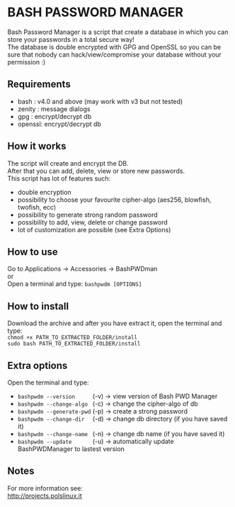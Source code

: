 BASH PASSWORD MANAGER
=====================

Bash Password Manager is a script that create a database in which you can store your passwords in a total secure way!<br>
The database is double encrypted with GPG and OpenSSL so you can be sure that nobody can hack/view/compromise your database without your permission :)

Requirements
------------

* bash   : v4.0 and above (may work with v3 but not tested)
* zenity : message dialogs
* gpg    : encrypt/decrypt db
* openssl: encrypt/decrypt db

How it works
------------

The script will create and encrypt the DB.<br> 
After that you can add, delete, view or store new passwords.<br>
This script has lot of features such:<br>

- double encryption
- possibility to choose your favourite cipher-algo (aes256, blowfish, twofish, ecc)
- possibility to generate strong random password
- possibility to add, view, delete or change password
- lot of customization are possible (see Extra Options)

How to use
----------

Go to Applications -> Accessories -> BashPWDman<br>
or<br>
Open a terminal and type: `bashpwdm [OPTIONS]`

How to install
--------------

Download the archive and after you have extract it, open the terminal and type:<br>
`chmod +x PATH_TO_EXTRACTED_FOLDER/install`<br>
`sudo bash PATH_TO_EXTRACTED_FOLDER/install`

Extra options
-------------

Open the terminal and type:<br>

- `bashpwdm --version     `  (-v) -> view version of Bash PWD Manager
- `bashpwdm --change-algo `  (-c) -> change the cipher-algo of db
- `bashpwdm --generate-pwd`  (-p) -> create a strong password
- `bashpwdm --change-dir  `  (-d) -> change db directory (if you have saved it)
- `bashpwdm --change-name `  (-n) -> change db name (if you have saved it)
- `bashpwdm --update      `  (-u) -> automatically update BashPWDManager to lastest version

Notes
-----

For more information see:<br>
<http://projects.polslinux.it>
